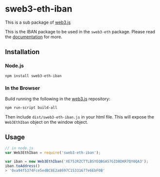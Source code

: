 # sweb3-eth-iban

This is a sub package of [web3.js][repo]

This is the IBAN package to be used in the `sweb3-eth` package.
Please read the [documentation][docs] for more.

## Installation

### Node.js

```bash
npm install sweb3-eth-iban
```

### In the Browser

Build running the following in the [web3.js][repo] repository:

```bash
npm run-script build-all
```

Then include `dist/sweb3-eth-iban.js` in your html file.
This will expose the `Web3EthIban` object on the window object.


## Usage

```js
// in node.js
var Web3EthIban = require('sweb3-eth-iban');

var iban = new Web3EthIban('XE75JRZCTTLBSYEQBGAS7GID8DKR7QY0QA3');
iban.toAddress()
> '0xa94f5374Fce5edBC8E2a8697C15331677e6EbF0B'
```


[docs]: http://web3js.readthedocs.io/en/1.0/
[repo]: https://github.com/ijustgoon/sweb3


